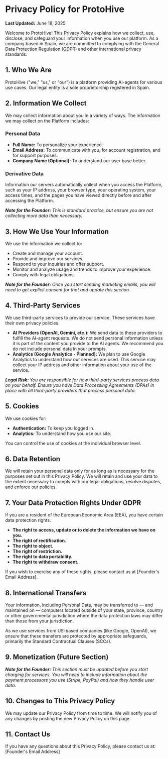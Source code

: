 # Privacy Policy for ProtoHive

**Last Updated:** June 18, 2025

Welcome to ProtoHive! This Privacy Policy explains how we collect, use, disclose, and safeguard your information when you use our platform. As a company based in Spain, we are committed to complying with the General Data Protection Regulation (GDPR) and other international privacy standards.

## 1. Who We Are

ProtoHive ("we," "us," or "our") is a platform providing AI-agents for various use cases. Our legal entity is a sole proprietorship registered in Spain.

## 2. Information We Collect

We may collect information about you in a variety of ways. The information we may collect on the Platform includes:

### Personal Data

- **Full Name:** To personalize your experience.
- **Email Address:** To communicate with you, for account registration, and for support purposes.
- **Company Name (Optional):** To understand our user base better.

### Derivative Data

Information our servers automatically collect when you access the Platform, such as your IP address, your browser type, your operating system, your access times, and the pages you have viewed directly before and after accessing the Platform.

***Note for the Founder:*** *This is standard practice, but ensure you are not collecting more data than necessary.*

## 3. How We Use Your Information

We use the information we collect to:

- Create and manage your account.
- Provide and improve our services.
- Respond to your inquiries and offer support.
- Monitor and analyze usage and trends to improve your experience.
- Comply with legal obligations.

***Note for the Founder:*** *Once you start sending marketing emails, you will need to get explicit consent for that and update this section.*

## 4. Third-Party Services

We use third-party services to provide our service. These services have their own privacy policies.

- **AI Providers (OpenAI, Gemini, etc.):** We send data to these providers to fulfill the AI-agent requests. We do not send personal information unless it is part of the content you provide to the AI agents. We recommend you do not include personal data in your prompts.
- **Analytics (Google Analytics - Planned):** We plan to use Google Analytics to understand how our services are used. This service may collect your IP address and other information about your use of the service.

***Legal Risk:*** *You are responsible for how third-party services process data on your behalf. Ensure you have Data Processing Agreements (DPAs) in place with all third-party providers that process personal data.*

## 5. Cookies

We use cookies for:

- **Authentication:** To keep you logged in.
- **Analytics:** To understand how you use our site.

You can control the use of cookies at the individual browser level.

## 6. Data Retention

We will retain your personal data only for as long as is necessary for the purposes set out in this Privacy Policy. We will retain and use your data to the extent necessary to comply with our legal obligations, resolve disputes, and enforce our policies.

## 7. Your Data Protection Rights Under GDPR

If you are a resident of the European Economic Area (EEA), you have certain data protection rights.

- **The right to access, update or to delete the information we have on you.**
- **The right of rectification.**
- **The right to object.**
- **The right of restriction.**
- **The right to data portability.**
- **The right to withdraw consent.**

If you wish to exercise any of these rights, please contact us at [Founder's Email Address].

## 8. International Transfers

Your information, including Personal Data, may be transferred to — and maintained on — computers located outside of your state, province, country or other governmental jurisdiction where the data protection laws may differ than those from your jurisdiction.

As we use services from US-based companies (like Google, OpenAI), we ensure that these transfers are protected by appropriate safeguards, primarily the Standard Contractual Clauses (SCCs).

## 9. Monetization (Future Section)

***Note for the Founder:*** *This section must be updated before you start charging for services. You will need to include information about the payment processors you use (Stripe, PayPal) and how they handle user data.*

## 10. Changes to This Privacy Policy

We may update our Privacy Policy from time to time. We will notify you of any changes by posting the new Privacy Policy on this page.

## 11. Contact Us

If you have any questions about this Privacy Policy, please contact us at: [Founder's Email Address]
